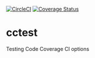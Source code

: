 [![CircleCI](https://circleci.com/gh/koocbor/cctest/tree/develop.svg?style=shield)](https://circleci.com/gh/koocbor/cctest/tree/develop) 
[![Coverage Status](https://coveralls.io/repos/github/koocbor/cctest/badge.svg?branch=develop)](https://coveralls.io/github/koocbor/cctest?branch=develop)

# cctest
Testing Code Coverage CI options
